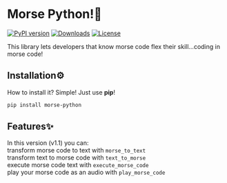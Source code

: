 # Morse Python!🚀

[![PyPI version](https://img.shields.io/pypi/v/morse_python.svg)](https://pypi.org/project/morse_python/)
[![Downloads](https://pepy.tech/badge/morse_python)](https://pepy.tech/project/morse_python)
[![License](https://img.shields.io/github/license/ame-tisto/morse_python)](https://github.com/ame-tisto/morse_python/blob/main/LICENSE)

This library lets developers that know morse code flex their skill...coding in morse code!

## Installation⚙️
How to install it? Simple! Just use **pip**!
```bash
pip install morse-python
```
## Features✨

In this version (v1.1) you can:     
transform morse code to text with ```morse_to_text```  
transform text to morse code with ```text_to_morse```  
execute morse code text with ```execute_morse_code```   
play your morse code as an audio with ```play_morse_code```
